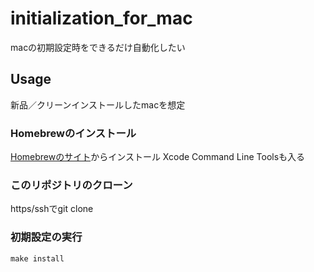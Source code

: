 # initialization_for_mac
macの初期設定時をできるだけ自動化したい

## Usage
新品／クリーンインストールしたmacを想定

### Homebrewのインストール
[Homebrewのサイト](https://brew.sh/index_ja)からインストール
Xcode Command Line Toolsも入る

### このリポジトリのクローン
https/sshでgit clone

### 初期設定の実行
```
make install
```

